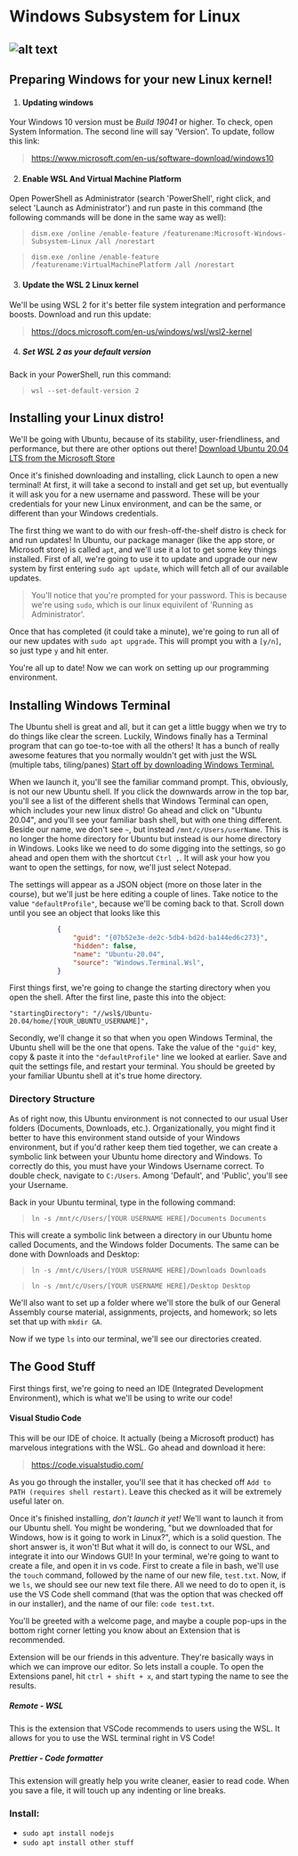 # Windows Subsystem for Linux
![alt text](https://betanews.com/wp-content/uploads/2017/09/linux_windows_logos-600x400.jpg)
---

## Preparing Windows for your new Linux kernel!

1. #### Updating windows 
Your Windows 10 version must be *Build 19041* or higher. To check, open System Information. The second line will say 'Version'. To update, follow this link:
> https://www.microsoft.com/en-us/software-download/windows10
2. #### Enable WSL And Virtual Machine Platform
Open PowerShell as Administrator (search 'PowerShell', right click, and select 'Launch as Administrator') and run paste in this command (the following commands will be done in the same way as well):
>`dism.exe /online /enable-feature /featurename:Microsoft-Windows-Subsystem-Linux /all /norestart`

>`dism.exe /online /enable-feature /featurename:VirtualMachinePlatform /all /norestart`
3. #### Update the WSL 2 Linux kernel
We'll be using WSL 2 for it's better file system integration and performance boosts. Download and run this update:
>https://docs.microsoft.com/en-us/windows/wsl/wsl2-kernel
4. ##### Set WSL 2 as your default version
Back in your PowerShell, run this command:
>`wsl --set-default-version 2`

## Installing your Linux distro!
We'll be going with Ubuntu, because of its stability, user-friendliness, and performance, but there are other options out there!
[Download Ubuntu 20.04 LTS from the Microsoft Store](https://www.microsoft.com/en-ca/p/ubuntu-2004-lts/9n6svws3rx71?rtc=1&activetab=pivot:overviewtab)

Once it's finished downloading and installing, click Launch to open a new terminal! At first, it will take a second to install and get set up, but eventually it will ask you for a new username and password. These will be your credentials for your new Linux environment, and can be the same, or different than your Windows credentials.

The first thing we want to do with our fresh-off-the-shelf distro is check for and run updates! In Ubuntu, our package manager (like the app store, or Microsoft store) is called `apt`, and we'll use it a lot to get some key things installed. First of all, we're going to use it to update and upgrade our new system by first entering `sudo apt update`, which will fetch all of our available updates. 
> You'll notice that you're prompted for your password. This is because we're using `sudo`, which is our linux equivilent of 'Running as Administrator'.

Once that has completed (it could take a minute), we're going to run all of our new updates with `sudo apt upgrade`. This will prompt you with a `[y/n]`, so just type `y` and hit enter. 

You're all up to date! Now we can work on setting up our programming environment. 

## Installing Windows Terminal

The Ubuntu shell is great and all, but it can get a little buggy when we try to do things like clear the screen. Luckily, Windows finally has a Terminal program that can go toe-to-toe with all the others! It has a bunch of really awesome features that you normally wouldn't get with just the WSL (multiple tabs, tiling/panes) [Start off by downloading Windows Terminal.](https://www.microsoft.com/en-us/p/windows-terminal/9n0dx20hk701)

When we launch it, you'll see the familiar command prompt. This, obviously, is not our new Ubuntu shell. If you click the downwards arrow in the top bar, you'll see a list of the different shells that Windows Terminal can open, which includes your new linux distro! Go ahead and click on "Ubuntu 20.04", and you'll see your familiar bash shell, but with one thing different. Beside our name, we don't see `~`, but instead `/mnt/c/Users/userName`. This is no longer the home directory for Ubuntu but instead is our home directory in Windows. Looks like we need to do some digging into the settings, so go ahead and open them with the shortcut `Ctrl ,`. It will ask your how you want to open the settings, for now, we'll just select Notepad. 

The settings will appear as a JSON object (more on those later in the course), but we'll just be here editing a couple of lines. Take notice to the value `"defaultProfile"`, because we'll be coming back to that. Scroll down until you see an object that looks like this

```json
            {
                "guid": "{07b52e3e-de2c-5db4-bd2d-ba144ed6c273}",
                "hidden": false,
                "name": "Ubuntu-20.04",
                "source": "Windows.Terminal.Wsl",
            }
```

First things first, we're going to change the starting directory when you open the shell. After the first line, paste this into the object:
```
"startingDirectory": "//wsl$/Ubuntu-20.04/home/[YOUR_UBUNTU_USERNAME]",
```
Secondly, we'll change it so that when you open Windows Terminal, the Ubuntu shell will be the one that opens. Take the value of the `"guid"` key, copy & paste it into the `"defaultProfile"` line we looked at earlier. Save and quit the settings file, and restart your terminal. You should be greeted by your familiar Ubuntu shell at it's true home directory. 

### Directory Structure
As of right now, this Ubuntu environment is not connected to our usual User folders (Documents, Downloads, etc.). Organizationally, you might find it better to have this environment stand outside of your Windows environment, but if you'd rather keep them tied together, we can create a symbolic link between your Ubuntu home directory and Windows. To correctly do this, you must have your Windows Username correct. To double check, navigate to `C:/Users`. Among 'Default', and 'Public', you'll see your Username.

Back in your Ubuntu terminal, type in the following command:
>`ln -s /mnt/c/Users/[YOUR USERNAME HERE]/Documents Documents`

This will create a symbolic link between a directory in our Ubuntu home called Documents, and the Windows folder Documents. The same can be done with Downloads and Desktop:
>`ln -s /mnt/c/Users/[YOUR USERNAME HERE]/Downloads Downloads`

>`ln -s /mnt/c/Users/[YOUR USERNAME HERE]/Desktop Desktop`

We'll also want to set up a folder where we'll store the bulk of our General Assembly course material, assignments, projects, and homework; so lets set that up with `mkdir GA`. 

Now if we type `ls` into our terminal, we'll see our directories created.

## The Good Stuff
First things first, we're going to need an IDE (Integrated Development Environment), which is what we'll be using to write our code! 
#### Visual Studio Code
This will be our IDE of choice. It actually (being a Microsoft product) has marvelous integrations with the WSL. Go ahead and download it here:
>https://code.visualstudio.com/

As you go through the installer, you'll see that it has checked off `Add to PATH (requires shell restart)`. Leave this checked as it will be extremely useful later on. 

Once it's finished installing, *don't launch it yet!* We'll want to launch it from our Ubuntu shell. You might be wondering, "but we downloaded that for Windows, how is it going to work in Linux?", which is a solid question. The short answer is, it won't! But what it will do, is connect to our WSL, and integrate it into our Windows GUI! In your terminal, we're going to want to create a file, and open it in vs code. First to create a file in bash, we'll use the `touch` command, followed by the name of our new file, `test.txt`. Now, if we `ls`, we should see our new text file there. All we need to do to open it, is use the VS Code shell command (that was the option that was checked off in our installer), and the name of our file: `code test.txt`.

You'll be greeted with a welcome page, and maybe a couple pop-ups in the bottom right corner letting you know about an Extension that is recommended. 

Extension will be our friends in this adventure. They're basically ways in which we can improve our editor. So lets install a couple. To open the Extensions panel, hit `ctrl + shift + x`, and start typing the name to see the results. 

##### Remote - WSL
This is the extension that VSCode recommends to users using the WSL. It allows for you to use the WSL terminal right in VS Code! 
##### Prettier - Code formatter
This extension will greatly help you write cleaner, easier to read code. When you save a file, it will touch up any indenting or line breaks. 

### Install:
- `sudo apt install nodejs`
- `sudo apt install other stuff`